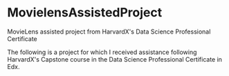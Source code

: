 # MovielensAssistedProject
MovieLens assisted project from HarvardX's Data Science Professional Certificate 

The following is a project for which I received assistance following HarvardX's Capstone course in the Data Science Professional Certificate in Edx.
